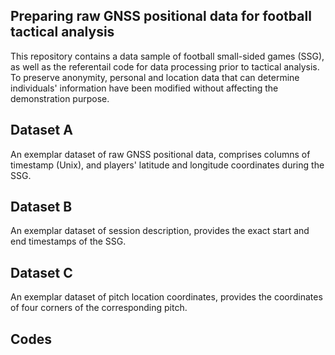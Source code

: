 Preparing raw GNSS positional data for football tactical analysis
---------------------------------------------------------
This repository contains a data sample of football small-sided games (SSG), as well as the referentail code for data processing prior to tactical analysis. To preserve anonymity, personal and location data that can determine individuals' information have been modified without affecting the demonstration purpose.

Dataset A
---------------------------------------------------------
An exemplar dataset of raw GNSS positional data, comprises columns of timestamp (Unix), and players' latitude and longitude coordinates during the SSG.

Dataset B
---------------------------------------------------------
An exemplar dataset of session description, provides the exact start and end timestamps of the SSG.

Dataset C
---------------------------------------------------------
An exemplar dataset of pitch location coordinates, provides the coordinates of four corners of the corresponding pitch.

Codes
---------------------------------------------------------
